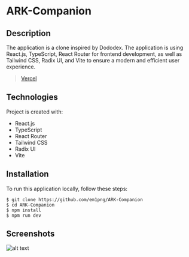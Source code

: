 # ARK-Companion

## Description

The application is a clone inspired by Dododex. 
The application is using React.js, TypeScript, React Router for frontend development, as well as Tailwind CSS, Radix UI, and Vite to ensure a modern and efficient user experience.

> [Vercel](https://ark-companion.vercel.app/)

## Technologies
Project is created with:
* React.js
* TypeScript
* React Router
* Tailwind CSS
* Radix UI
* Vite

## Installation
To run this application locally, follow these steps:

```
$ git clone https://github.com/em1png/ARK-Companion
$ cd ARK-Companion
$ npm install
$ npm run dev
```

## Screenshots
![alt text](https://i.imgur.com/rCnrLGv.png)


